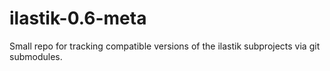 ilastik-0.6-meta
================

Small repo for tracking compatible versions of the ilastik subprojects via git submodules.
